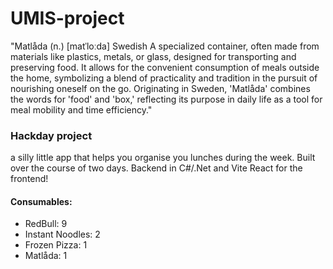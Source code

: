 # UMIS-project

"Matlåda (n.) [matˈloːda] Swedish A specialized container, often made from materials like plastics, metals, or glass, designed for transporting and preserving food. It allows for the convenient consumption of meals outside the home, symbolizing a blend of practicality and tradition in the pursuit of nourishing oneself on the go. Originating in Sweden, 'Matlåda' combines the words for 'food' and 'box,' reflecting its purpose in daily life as a tool for meal mobility and time efficiency." ​

### Hackday project 

a silly little app that helps you organise you lunches during the week. Built over the course of two days. Backend in C#/.Net and Vite React for the frontend! 



#### Consumables:
 - RedBull: 9
 - Instant Noodles: 2
 - Frozen Pizza: 1
 - Matlåda: 1
